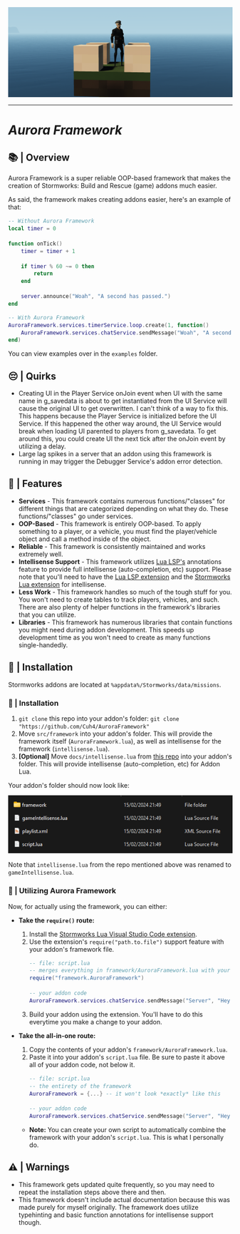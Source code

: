 ![SW Screenshot](imgs/readme_top.png)

---

# *Aurora Framework*


## 📚 | Overview
Aurora Framework is a super reliable OOP-based framework that makes the creation of Stormworks: Build and Rescue (game) addons much easier.

As said, the framework makes creating addons easier, here's an example of that:

```lua
-- Without Aurora Framework
local timer = 0

function onTick()
    timer = timer + 1

    if timer % 60 ~= 0 then
        return
    end

    server.announce("Woah", "A second has passed.")
end
```

```lua
-- With Aurora Framework
AuroraFramework.services.timerService.loop.create(1, function()
    AuroraFramework.services.chatService.sendMessage("Woah", "A second has passed.")
end)
```

You can view examples over in the `examples` folder.

## 😔 | Quirks
- Creating UI in the Player Service onJoin event when UI with the same name in g_savedata is about to get instantiated from the UI Service will cause the original UI to get overwritten. I can't think of a way to fix this. This happens because the Player Service is initialized before the UI Service. If this happened the other way around, the UI Service would break when loading UI parented to players from g_savedata. To get around this, you could create UI the next tick after the onJoin event by utilizing a delay.
- Large lag spikes in a server that an addon using this framework is running in may trigger the Debugger Service's addon error detection.

## 📃 | Features
- **Services** - This framework contains numerous functions/"classes" for different things that are categorized depending on what they do. These functions/"classes" go under services.
- **OOP-Based** - This framework is entirely OOP-based. To apply something to a player, or a vehicle, you must find the player/vehicle object and call a method inside of the object.
- **Reliable** - This framework is consistently maintained and works extremely well.
- **Intellisense Support** - This framework utilizes [Lua LSP's](https://marketplace.visualstudio.com/items?itemName=sumneko.lua) annotations feature to provide full intellisense (auto-completion, etc) support. Please note that you'll need to have the [Lua LSP extension](https://marketplace.visualstudio.com/items?itemName=sumneko.lua) and the [Stormworks Lua extension](https://marketplace.visualstudio.com/items?itemName=NameousChangey.lifeboatapi) for intellisense.
- **Less Work** - This framework handles so much of the tough stuff for you. You won't need to create tables to track players, vehicles, and such. There are also plenty of helper functions in the framework's libraries that you can utilize.
- **Libraries** - This framework has numerous libraries that contain functions you might need during addon development. This speeds up development time as you won't need to create as many functions single-handedly.

## 💾 | Installation
Stormworks addons are located at `%appdata%/Stormworks/data/missions`.

### 💽 | Installation
1) `git clone` this repo into your addon's folder: `git clone "https://github.com/Cuh4/AuroraFramework"`
2) Move `src/framework` into your addon's folder. This will provide the framework itself (`AuroraFramework.lua`), as well as intellisense for the framework (`intellisense.lua`).
3) **[Optional]** Move `docs/intellisense.lua` from [this repo](https://github.com/Cuh4/StormworksAddonLuaDocumentation) into your addon's folder. This will provide intellisense (auto-completion, etc) for Addon Lua.

Your addon's folder should now look like:

![Example](imgs/addon_folder_example.png)

Note that `intellisense.lua` from the repo mentioned above was renamed to `gameIntellisense.lua`.

### 📖 | Utilizing Aurora Framework
Now, for actually using the framework, you can either:

- **Take the `require()` route:**
    1) Install the [Stormworks Lua Visual Studio Code extension](https://marketplace.visualstudio.com/items?itemName=NameousChangey.lifeboatapi).
    2) Use the extension's `require("path.to.file")` support feature with your addon's framework file.
        ```lua
        -- file: script.lua
        -- merges everything in framework/AuroraFramework.lua with your script.lua file once you build your addon using the extension
        require("framework.AuroraFramework")

        -- your addon code
        AuroraFramework.services.chatService.sendMessage("Server", "Hey all!")
        ```
    3) Build your addon using the extension. You'll have to do this everytime you make a change to your addon.

- **Take the all-in-one route:**
    1) Copy the contents of your addon's `framework/AuroraFramework.lua`.
    2) Paste it into your addon's `script.lua` file. Be sure to paste it above all of your addon code, not below it.
        ```lua
        -- file: script.lua
        -- the entirety of the framework
        AuroraFramework = {...} -- it won't look *exactly* like this

        -- your addon code
        AuroraFramework.services.chatService.sendMessage("Server", "Hey all!")
        ```

    - **Note:** You can create your own script to automatically combine the framework with your addon's `script.lua`. This is what I personally do.

## ⚠️ | Warnings
- This framework gets updated quite frequently, so you may need to repeat the installation steps above there and then.
- This framework doesn't include actual documentation because this was made purely for myself originally. The framework does utilize typehinting and basic function annotations for intellisense support though.